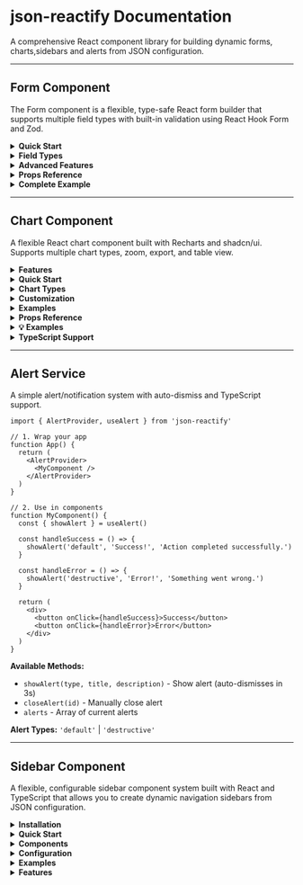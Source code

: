 # json-reactify Documentation

A comprehensive React component library for building dynamic forms, charts,sidebars and alerts from JSON configuration.

---

## Form Component

The Form component is a flexible, type-safe React form builder that supports multiple field types with built-in validation using React Hook Form and Zod.

<details>
<summary><strong>Quick Start</strong></summary>

```tsx
import { Form } from 'json-reactify'

// Define your form schema
const userSchema = z.object({
  name: z.string().min(2, 'Name must be at least 2 characters'),
  email: z.string().email('Invalid email address'),
  age: z.number().min(18, 'Must be at least 18 years old'),
})

type UserFormData = z.infer<typeof userSchema>

// Configure your form fields
const formConfig = [
  {
    fieldType: FormFieldType.TEXT,
    fieldName: 'name',
    fieldLabel: 'Full Name',
    placeholder: 'Enter your full name',
    description: 'Your legal first and last name',
  },
  {
    fieldType: FormFieldType.EMAIL,
    fieldName: 'email',
    fieldLabel: 'Email Address',
    placeholder: 'you@example.com',
  },
  {
    fieldType: FormFieldType.NUMBER,
    fieldName: 'age',
    fieldLabel: 'Age',
    placeholder: '25',
  },
]

// Use the component
function MyForm() {
  const handleSubmit = (data: UserFormData) => {
    console.log('Form submitted:', data)
  }

  return (
    <Form
      formConfig={formConfig}
      schema={userSchema}
      onSubmit={handleSubmit}
      defaultValues={{ name: '', email: '', age: 0 }}
    />
  )
}
```

</details>

<details>
<summary><strong>Field Types</strong></summary>

### Text Input Fields

```tsx
{
  fieldType: FormFieldType.TEXT,
  fieldName: 'username',
  fieldLabel: 'Username',
  placeholder: 'Enter username',
  icon: User, // Optional icon from lucide-react
}
```

**Supported types:** `TEXT`, `PASSWORD`, `EMAIL`, `NUMBER`

### Textarea

```tsx
{
  fieldType: FormFieldType.TEXTAREA,
  fieldName: 'description',
  fieldLabel: 'Description',
  placeholder: 'Enter description...',
  rows: 4,
}
```

### Checkbox

```tsx
{
  fieldType: FormFieldType.CHECKBOX,
  fieldName: 'agreeToTerms',
  fieldLabel: 'I agree to the terms and conditions',
  description: 'You must agree to continue',
}
```

### Switch

```tsx
{
  fieldType: FormFieldType.SWITCH,
  fieldName: 'notifications',
  fieldLabel: 'Enable Notifications',
  description: 'Receive email notifications',
}
```

### Select Dropdown

```tsx
{
  fieldType: FormFieldType.SELECT,
  fieldName: 'country',
  fieldLabel: 'Country',
  placeholder: 'Select your country',
  options: [
    { value: 'us', label: 'United States' },
    { value: 'ca', label: 'Canada' },
    { value: 'uk', label: 'United Kingdom' },
  ],
}
```

### Radio Group

```tsx
{
  fieldType: FormFieldType.RADIO,
  fieldName: 'plan',
  fieldLabel: 'Subscription Plan',
  options: [
    { value: 'basic', label: 'Basic ($9/month)' },
    { value: 'pro', label: 'Pro ($19/month)' },
    { value: 'enterprise', label: 'Enterprise ($49/month)' },
  ],
  orientation: 'vertical', // or 'horizontal'
}
```

### Combobox (Searchable Select)

```tsx
{
  fieldType: FormFieldType.COMBOBOX,
  fieldName: 'language',
  fieldLabel: 'Programming Language',
  placeholder: 'Select a language',
  searchPlaceholder: 'Search languages...',
  emptyMessage: 'No language found.',
  options: [
    { value: 'js', label: 'JavaScript', icon: Code },
    { value: 'ts', label: 'TypeScript', icon: Code },
    { value: 'py', label: 'Python', icon: Code },
  ],
}
```

### Multi-Select

```tsx
{
  fieldType: FormFieldType.MULTISELECT,
  fieldName: 'skills',
  fieldLabel: 'Skills',
  placeholder: 'Select your skills',
  maxSelectedDisplay: 3,
  options: [
    { value: 'react', label: 'React' },
    { value: 'vue', label: 'Vue.js' },
    { value: 'angular', label: 'Angular' },
    { value: 'node', label: 'Node.js' },
  ],
}
```

### Date Picker

```tsx
{
  fieldType: FormFieldType.DATE,
  fieldName: 'birthDate',
  fieldLabel: 'Birth Date',
  mode: 'single', // 'single', 'multiple', or 'range'
  fromDate: new Date(1900, 0, 1),
  toDate: new Date(),
}
```

### DateTime Picker

```tsx
{
  fieldType: FormFieldType.DATETIME,
  fieldName: 'appointmentTime',
  fieldLabel: 'Appointment Date & Time',
  timeFormat: '12', // '12' or '24'
  timeStructure: 'hh:mm', // 'hh', 'hh:mm', or 'hh:mm:ss'
  fromDate: new Date(),
  toDate: new Date(Date.now() + 30 * 24 * 60 * 60 * 1000), // 30 days from now
}
```

### File Upload

```tsx
{
  fieldType: FormFieldType.FILE,
  fieldName: 'avatar',
  fieldLabel: 'Profile Picture',
  accept: 'image/*',
  multiple: false,
  icon: Upload,
}
```

</details>

<details>
<summary><strong>Advanced Features</strong></summary>

### Conditional Fields

Show/hide fields based on other field values:

```tsx
{
  fieldType: FormFieldType.TEXT,
  fieldName: 'otherReason',
  fieldLabel: 'Please specify',
  showIf: (formValues) => formValues.reason === 'other',
  dependsOn: ['reason'],
}
```

### Field Validation

Use Zod for powerful validation:

```tsx
const schema = z.object({
  password: z.string().min(8, 'Password must be at least 8 characters'),
  confirmPassword: z.string(),
}).refine((data) => data.password === data.confirmPassword, {
  message: "Passwords don't match",
  path: ["confirmPassword"],
})
```

### Event Callbacks

Handle field-level events:

```tsx
{
  fieldType: FormFieldType.EMAIL,
  fieldName: 'email',
  fieldLabel: 'Email',
  onChangeField: (value) => {
    console.log('Email changed:', value)
  },
  onBlurField: (value) => {
    // Validate email exists
    checkEmailExists(value)
  },
  onErrorField: (error) => {
    console.error('Email field error:', error)
  },
}
```

### Custom Submit Button

```tsx
<Form
  formConfig={formConfig}
  schema={schema}
  onSubmit={handleSubmit}
  customSubmitButton={
    <div className="flex gap-2">
      <Button type="submit" className="bg-blue-600">
        Save Changes
      </Button>
    </div>
  }
/>
```

</details>

<details>
<summary><strong>Props Reference</strong></summary>

| Prop | Type | Required | Description |
|------|------|----------|-------------|
| `formConfig` | `FormFieldConfig[]` | ✅ | Array of field configurations |
| `onSubmit` | `SubmitHandler<T>` | ✅ | Form submission handler |
| `schema` | `z.ZodSchema<T>` | ✅ | Zod validation schema |
| `defaultValues` | `DefaultValues<T>` | ❌ | Default form values |
| `customSubmitButton` | `React.ReactNode` | ❌ | Custom submit button component |
| `className` | `string` | ❌ | CSS classes for form container |
| `loading` | `boolean` | ❌ | Show loading skeletons |

### Field Configuration Options

All field types support these common properties:

| Property | Type | Description |
|----------|------|-------------|
| `fieldType` | `FormFieldType` | The type of field to render |
| `fieldName` | `string` | Field name (must match schema) |
| `fieldLabel` | `string` | Display label for the field |
| `description` | `string` | Optional help text |
| `placeholder` | `string` | Placeholder text |
| `disabled` | `boolean` | Disable the field |
| `hidden` | `boolean` | Hide the field |
| `showIf` | `(values) => boolean` | Conditional visibility |
| `dependsOn` | `string[]` | Fields this depends on |
| `onChangeField` | `(value) => void` | Change event handler |
| `onBlurField` | `(value) => void` | Blur event handler |
| `onErrorField` | `(error) => void` | Error event handler |

</details>

<details>
<summary><strong>Complete Example</strong></summary>

```tsx
import { Form, FormFieldType, FormOption } from 'json-reactify'
import * as z from 'zod'
import { User, Mail, Phone, MapPin } from 'lucide-react'

const profileSchema = z.object({
  firstName: z.string().min(2, 'First name required'),
  lastName: z.string().min(2, 'Last name required'),
  email: z.string().email('Invalid email'),
  phone: z.string().optional(),
  country: z.string().min(1, 'Please select a country'),
  bio: z.string().max(500, 'Bio must be under 500 characters').optional(),
  skills: z.array(z.string()).min(1, 'Select at least one skill'),
  availability: z.enum(['full-time', 'part-time', 'contract']),
  newsletter: z.boolean(),
  profilePicture: z.instanceof(File).optional(),
})

type ProfileFormData = z.infer<typeof profileSchema>

const countryOptions: FormOption[] = [
  { value: 'us', label: 'United States' },
  { value: 'ca', label: 'Canada' },
  { value: 'uk', label: 'United Kingdom' },
  { value: 'de', label: 'Germany' },
]

const skillOptions: FormOption[] = [
  { value: 'react', label: 'React' },
  { value: 'vue', label: 'Vue.js' },
  { value: 'angular', label: 'Angular' },
  { value: 'node', label: 'Node.js' },
  { value: 'python', label: 'Python' },
  { value: 'java', label: 'Java' },
]

const formConfig = [
  {
    fieldType: FormFieldType.TEXT,
    fieldName: 'firstName',
    fieldLabel: 'First Name',
    placeholder: 'John',
    icon: User,
  },
  {
    fieldType: FormFieldType.TEXT,
    fieldName: 'lastName',
    fieldLabel: 'Last Name',
    placeholder: 'Doe',
    icon: User,
  },
  {
    fieldType: FormFieldType.EMAIL,
    fieldName: 'email',
    fieldLabel: 'Email Address',
    placeholder: 'john@example.com',
    icon: Mail,
  },
  {
    fieldType: FormFieldType.TEXT,
    fieldName: 'phone',
    fieldLabel: 'Phone Number',
    placeholder: '+1 (555) 123-4567',
    icon: Phone,
  },
  {
    fieldType: FormFieldType.SELECT,
    fieldName: 'country',
    fieldLabel: 'Country',
    placeholder: 'Select your country',
    options: countryOptions,
    icon: MapPin,
  },
  {
    fieldType: FormFieldType.TEXTAREA,
    fieldName: 'bio',
    fieldLabel: 'Bio',
    placeholder: 'Tell us about yourself...',
    rows: 4,
    description: 'Optional: Share a brief description about yourself',
  },
  {
    fieldType: FormFieldType.MULTISELECT,
    fieldName: 'skills',
    fieldLabel: 'Skills',
    placeholder: 'Select your skills',
    options: skillOptions,
    maxSelectedDisplay: 3,
  },
  {
    fieldType: FormFieldType.RADIO,
    fieldName: 'availability',
    fieldLabel: 'Availability',
    options: [
      { value: 'full-time', label: 'Full-time' },
      { value: 'part-time', label: 'Part-time' },
      { value: 'contract', label: 'Contract' },
    ],
  },
  {
    fieldType: FormFieldType.SWITCH,
    fieldName: 'newsletter',
    fieldLabel: 'Newsletter Subscription',
    description: 'Receive updates and news via email',
  },
  {
    fieldType: FormFieldType.FILE,
    fieldName: 'profilePicture',
    fieldLabel: 'Profile Picture',
    accept: 'image/*',
    description: 'Upload a profile picture (optional)',
  },
]

export default function ProfileForm() {
  const handleSubmit = (data: ProfileFormData) => {
    console.log('Profile data:', data)
    // Handle form submission
  }

  const defaultValues: Partial<ProfileFormData> = {
    firstName: '',
    lastName: '',
    email: '',
    country: '',
    skills: [],
    availability: 'full-time',
    newsletter: false,
  }

  return (
    <div className="max-w-2xl mx-auto p-6">
      <h1 className="text-2xl font-bold mb-6">Create Profile</h1>
      <Form
        formConfig={formConfig}
        schema={profileSchema}
        onSubmit={handleSubmit}
        defaultValues={defaultValues}
        className="space-y-4"
      />
    </div>
  )
}
```

</details>

---

## Chart Component

A flexible React chart component built with Recharts and shadcn/ui. Supports multiple chart types, zoom, export, and table view.

<details>
<summary><strong>Features</strong></summary>

- **6 Chart Types**: Area, Line, Bar, Pie, Donut, Table
- **Interactive**: Zoom, click handlers, type switching
- **Responsive**: Auto-sizing and mobile-friendly
- **Export**: CSV download functionality
- **Customizable**: Themes, colors, styling

</details>

<details>
<summary><strong>Quick Start</strong></summary>

```tsx
import { Chart } from 'json-reactify'

const data = [
  { name: 'Jan', sales: 4000, revenue: 2400 },
  { name: 'Feb', sales: 3000, revenue: 1398 },
  { name: 'Mar', sales: 2000, revenue: 9800 },
]

<Chart
  title="Sales Dashboard"
  data={data}
  chartType="line"
  xAxisKey="name"
  yAxisKeys={['sales', 'revenue']}
/>
```

</details>

<details>
<summary><strong>Chart Types</strong></summary>

```tsx
// Line Chart
<Chart chartType="line" data={data} xAxisKey="date" yAxisKeys={['value']} />

// Bar Chart  
<Chart chartType="bar" data={data} xAxisKey="category" yAxisKeys={['amount']} />

// Pie Chart
<Chart chartType="pie" data={data} xAxisKey="name" yAxisKeys={['value']} />

// Table View
<Chart 
  chartType="table" 
  data={data}
  tableConfig={{ sortable: true, showRowNumbers: true }}
/>
```

</details>

<details>
<summary><strong>Customization</strong></summary>

```tsx
<Chart
  data={data}
  config={{
    sales: { label: 'Sales', color: '#8884d8' },
    revenue: { label: 'Revenue', color: '#82ca9d' }
  }}
  pieColors={['#8884d8', '#82ca9d', '#ffc658']}
  autoSize={{ minHeight: 300, maxHeight: 600 }}
  zoom={{ enabled: true, showControls: true }}
  onDataPointClick={(data) => console.log('Clicked:', data)}
/>
```

</details>

<details>
<summary><strong>Examples</strong></summary>
/>
```

</details>

<details>
<summary><strong>Props Reference</strong></summary>

| Prop | Type | Default | Description |
|------|------|---------|-------------|
| `data` | `ChartDataPoint[]` | `[]` | Chart data |
| `chartType` | `'area' \| 'line' \| 'bar' \| 'pie' \| 'donut' \| 'table'` | `'line'` | Chart type |
| `xAxisKey` | `string` | `'name'` | X-axis data key |
| `yAxisKeys` | `string[]` | `['value']` | Y-axis data keys |
| `title` | `ReactNode` | - | Chart title |
| `showTypeSelector` | `boolean` | `true` | Show type dropdown |
| `showDownload` | `boolean` | `true` | Show download button |
| `zoom` | `ZoomConfig` | - | Zoom configuration |
| `tableConfig` | `TableConfig` | - | Table settings |
| `onDataPointClick` | `(data) => void` | - | Click handler |

</details>

<details>
<summary><strong>💡 Examples</strong></summary>

### Dashboard Widget
```tsx
<Chart
  title="Revenue"
  data={revenueData}
  chartType="area" 
  height={200}
  showTypeSelector={false}
/>
```

### Interactive Report
```tsx
const [chartType, setChartType] = useState('bar')

<Chart
  data={salesData}
  chartType={chartType}
  onChartTypeChange={setChartType}
  onDataPointClick={(data) => setSelected(data)}
/>
```

### Sortable Table
```tsx
<Chart
  chartType="table"
  data={tableData}
  tableConfig={{
    sortable: true,
    columnHeaders: { sales: 'Sales ($)' },
    cellRenderer: (value, key) => 
      key === 'sales' ? `$${value.toLocaleString()}` : value
  }}
/>
```

</details>

<details>
<summary><strong>TypeScript Support</strong></summary>

```tsx
import type { ChartType, ChartDataPoint } from 'json-reactify'

interface MyData extends ChartDataPoint {
  date: string
  value: number
}
```

</details>

---

## Alert Service

A simple alert/notification system with auto-dismiss and TypeScript support.

```tsx
import { AlertProvider, useAlert } from 'json-reactify'

// 1. Wrap your app
function App() {
  return (
    <AlertProvider>
      <MyComponent />
    </AlertProvider>
  )
}

// 2. Use in components
function MyComponent() {
  const { showAlert } = useAlert()

  const handleSuccess = () => {
    showAlert('default', 'Success!', 'Action completed successfully.')
  }

  const handleError = () => {
    showAlert('destructive', 'Error!', 'Something went wrong.')
  }

  return (
    <div>
      <button onClick={handleSuccess}>Success</button>
      <button onClick={handleError}>Error</button>
    </div>
  )
}
```

**Available Methods:**
- `showAlert(type, title, description)` - Show alert (auto-dismisses in 3s)
- `closeAlert(id)` - Manually close alert
- `alerts` - Array of current alerts

**Alert Types:** `'default'` | `'destructive'`

---

## Sidebar Component

A flexible, configurable sidebar component system built with React and TypeScript that allows you to create dynamic navigation sidebars from JSON configuration.

<details>
<summary><strong>Installation</strong></summary>

```bash
npm install json-reactify
```

</details>

<details>
<summary><strong>Quick Start</strong></summary>

```tsx
import { Sidebar, SideBarProvider } from 'json-reactify'
import { Home, Settings, Users } from 'lucide-react'

function App() {
  const sidebarConfig = {
    groups: [
      {
        id: 'main',
        label: 'Navigation',
        items: [
          {
            id: 'home',
            title: 'Home',
            icon: Home,
            url: '/'
          },
          {
            id: 'users',
            title: 'Users',
            icon: Users,
            url: '/users'
          }
        ]
      }
    ]
  }

  return (
    <SideBarProvider>
      <div className="flex">
        <Sidebar config={sidebarConfig} />
        <main className="flex-1 p-6">
          {/* Your main content */}
        </main>
      </div>
    </SideBarProvider>
  )
}
```

</details>

<details>
<summary><strong>Components</strong></summary>

### Sidebar

The main sidebar component that renders a configurable navigation menu.

```tsx
import { Sidebar } from 'json-reactify'

<Sidebar 
  config={sidebarConfig}
  enableSearch={true}
  isLoading={false}
/>
```

#### Props

| Prop | Type | Default | Description |
|------|------|---------|-------------|
| `config` | `SidebarConfig` | **required** | Configuration object defining the sidebar structure |
| `enableSearch` | `boolean` | `true` | Enable/disable search functionality |
| `isLoading` | `boolean` | `false` | Show loading skeleton when true |

### SideBarProvider

A provider component that wraps your application to provide sidebar context.

```tsx
import { SideBarProvider } from 'json-reactify'

<SideBarProvider>
  <App />
</SideBarProvider>
```

</details>

<details>
<summary><strong> Configuration</strong></summary>

### SidebarConfig

The main configuration object that defines your sidebar structure.

```tsx
interface SidebarConfig {
  groups: SidebarGroup[]
  header?: ReactNode | SidebarHeaderConfig | SidebarGroup[]
  footer?: ReactNode | SidebarFooterConfig | SidebarGroup[]
}
```

### SidebarGroup

Defines a group of related sidebar items.

```tsx
interface SidebarGroup {
  id: string | number
  label?: string
  items: SidebarItem[]
}
```

### SidebarItem

Defines an individual sidebar menu item.

```tsx
interface SidebarItem {
  id: string | number
  title: string
  icon?: React.ElementType | React.ReactNode
  url?: string
  onClick?: () => void
  badge?: ReactNode | string | number
  subItems?: SidebarSubItem[]
  disabled?: boolean
  defaultOpen?: boolean
  showIf?: boolean | (() => boolean)
}
```

### SidebarSubItem

Defines a sub-item within a sidebar item (for nested menus).

```tsx
interface SidebarSubItem {
  id: string | number
  title: string
  icon?: React.ElementType | React.ReactNode
  url?: string
  onClick?: () => void
  badge?: ReactNode | string | number
  disabled?: boolean
  showIf?: boolean | (() => boolean)
}
```

### SidebarHeaderConfig

Configuration for the sidebar header section.

```tsx
interface SidebarHeaderConfig {
  logo?: {
    text?: string
    iconUrl?: string
    iconComponent?: React.ElementType
  }
  user?: {
    name?: string
    email?: string
    avatarUrl?: string
    avatarComponent?: React.ElementType
  }
  className?: string
}
```

### SidebarFooterConfig

Configuration for the sidebar footer section.

```tsx
interface SidebarFooterConfig {
  buttons?: Array<{
    id: string | number
    label: string
    icon?: React.ElementType
    onClick?: () => void
    variant?: 'default' | 'destructive' | 'outline' | 'secondary' | 'ghost' | 'link'
  }>
  className?: string
}
```

</details>

<details>
<summary><strong> Examples</strong></summary>

### Basic Sidebar

```tsx
const basicConfig = {
  groups: [
    {
      id: 'main',
      label: 'Main Navigation',
      items: [
        {
          id: 'dashboard',
          title: 'Dashboard',
          icon: LayoutDashboard,
          url: '/dashboard'
        },
        {
          id: 'analytics',
          title: 'Analytics',
          icon: BarChart,
          url: '/analytics',
          badge: 'New'
        }
      ]
    }
  ]
}
```

### Sidebar with Header and Footer

```tsx
const configWithHeaderFooter = {
  groups: [
    // ... your groups
  ],
  header: {
    logo: {
      text: 'MyApp',
      iconComponent: Logo
    },
    user: {
      name: 'John Doe',
      email: 'john@example.com',
      avatarUrl: '/avatar.jpg'
    }
  },
  footer: {
    buttons: [
      {
        id: 'settings',
        label: 'Settings',
        icon: Settings,
        onClick: () => navigate('/settings')
      },
      {
        id: 'logout',
        label: 'Logout',
        icon: LogOut,
        variant: 'destructive',
        onClick: handleLogout
      }
    ]
  }
}
```

### Nested Menu Items

```tsx
const nestedConfig = {
  groups: [
    {
      id: 'management',
      label: 'Management',
      items: [
        {
          id: 'users',
          title: 'User Management',
          icon: Users,
          defaultOpen: true,
          subItems: [
            {
              id: 'all-users',
              title: 'All Users',
              url: '/users'
            },
            {
              id: 'user-roles',
              title: 'User Roles',
              url: '/users/roles'
            },
            {
              id: 'permissions',
              title: 'Permissions',
              url: '/users/permissions'
            }
          ]
        }
      ]
    }
  ]
}
```

### Conditional Items

```tsx
const conditionalConfig = {
  groups: [
    {
      id: 'admin',
      label: 'Admin',
      items: [
        {
          id: 'admin-panel',
          title: 'Admin Panel',
          icon: Shield,
          url: '/admin',
          showIf: () => user?.role === 'admin'
        },
        {
          id: 'beta-features',
          title: 'Beta Features',
          icon: Zap,
          url: '/beta',
          showIf: user?.betaAccess === true,
          badge: 'Beta'
        }
      ]
    }
  ]
}
```

### Custom Header Component

```tsx
const CustomHeader = () => (
  <div className="flex flex-col items-center p-4">
    <img src="/logo.png" alt="Logo" className="w-8 h-8 mb-2" />
    <h2 className="text-lg font-bold">My Application</h2>
  </div>
)

const customHeaderConfig = {
  groups: [
    // ... your groups
  ],
  header: <CustomHeader />
}
```

### With Search Functionality

```tsx
<Sidebar 
  config={sidebarConfig}
  enableSearch={true} // Search is enabled by default
/>
```

The search functionality automatically indexes all sidebar items and sub-items, allowing users to quickly find and navigate to specific pages.

### Loading State

```tsx
<Sidebar 
  config={sidebarConfig}
  isLoading={loading}
/>
```

When `isLoading` is true, the sidebar displays a skeleton loading state.

</details>

<details>
<summary><strong>Features</strong></summary>

- **Fully Customizable** - Configure every aspect through JSON
- **Built-in Search** - Automatic search functionality across all menu items
- **Responsive Design** - Collapsible sidebar with icon-only mode
- **TypeScript Support** - Full type safety and IntelliSense
- **Flexible Icons** - Support for icon components or custom React nodes
- **Conditional Rendering** - Show/hide items based on conditions
- **Badges & Notifications** - Add badges to highlight important items
- **Nested Menus** - Support for multi-level navigation
- **Loading States** - Built-in skeleton loading animation
- **Theming** - Works with your existing CSS/Tailwind theme

</details>

